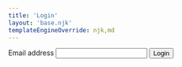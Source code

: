 ```yaml
---
title: 'Login'
layout: 'base.njk'
templateEngineOverride: njk,md
---
```


<!-- 0. HTML -->
<form id="form">
    <label for="input">Email address</label>
    <input id="input" type="email" />
    <button type="submit">Login</button>
</form>
<div id="result">

<!-- 1. Use loginWithMagicLink to authenticate user -->
<script>
    const form = document.querySelector('#form');
    const input = document.querySelector('#input');
    const result = document.querySelector('#result');

    async function handleLogin(event) {
        event.preventDefault();
        
        const email = input.value;

        // token w/15-minute expiration by default
        // can extend in Magic dashboard
        const token = await magic.auth.loginWithMagicLink({
            email
        });

        result.textContent = token;

        if (token) {
            window.location.href = '/profile';
        }
    }

    form.addEventListener('submit', handleLogin);
</script>
